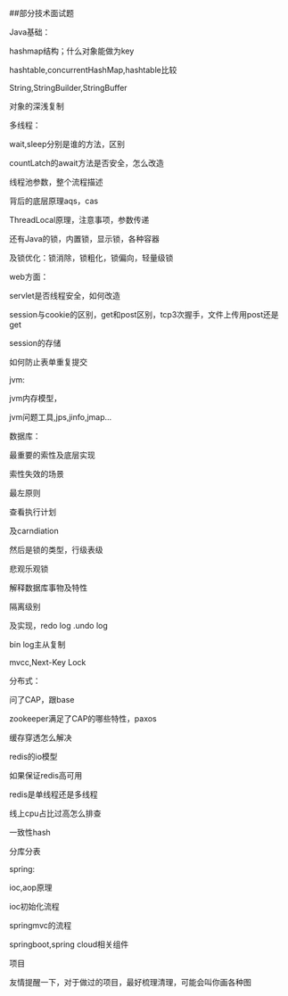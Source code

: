 ##部分技术面试题

Java基础：

hashmap结构；什么对象能做为key

hashtable,concurrentHashMap,hashtable比较

String,StringBuilder,StringBuffer

对象的深浅复制

多线程：

wait,sleep分别是谁的方法，区别

countLatch的await方法是否安全，怎么改造

线程池参数，整个流程描述

背后的底层原理aqs，cas

ThreadLocal原理，注意事项，参数传递

还有Java的锁，内置锁，显示锁，各种容器

及锁优化：锁消除，锁粗化，锁偏向，轻量级锁

web方面：

servlet是否线程安全，如何改造

session与cookie的区别，get和post区别，tcp3次握手，文件上传用post还是get

session的存储

如何防止表单重复提交

jvm:

jvm内存模型，

jvm问题工具,jps,jinfo,jmap...

数据库：

最重要的索性及底层实现

索性失效的场景

最左原则

查看执行计划

及carndiation

然后是锁的类型，行级表级

悲观乐观锁

解释数据库事物及特性

隔离级别

及实现，redo log .undo log

bin log主从复制

mvcc,Next-Key Lock

分布式：

问了CAP，跟base

zookeeper满足了CAP的哪些特性，paxos

缓存穿透怎么解决

redis的io模型

如果保证redis高可用

redis是单线程还是多线程

线上cpu占比过高怎么排查

一致性hash

分库分表

spring:

ioc,aop原理

ioc初始化流程

springmvc的流程

springboot,spring cloud相关组件

项目

友情提醒一下，对于做过的项目，最好梳理清理，可能会叫你画各种图
